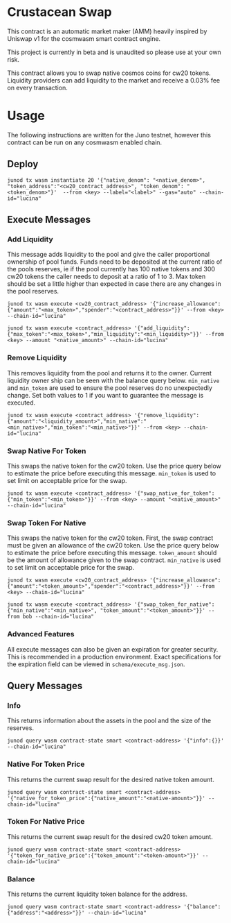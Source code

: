 # Crustacean Swap

This contract is an automatic market maker (AMM) heavily inspired by Uniswap v1 for the cosmwasm smart contract engine.

This project is currently in beta and is unaudited so please use at your own risk.

This contract allows you to swap native cosmos coins for cw20 tokens. Liquidity providers can add liquidity to the market and receive a 0.03% fee on every transaction.

# Usage

The following instructions are written for the Juno testnet, however this contract can be run on any cosmwasm enabled chain.

## Deploy
```junod tx wasm instantiate 20 '{"native_denom": "<native_denom>", "token_address":"<cw20_contract_address>", "token_denom": "<token_denom>"}'  --from <key> --label="<label>" --gas="auto" --chain-id="lucina"```

## Execute Messages

### Add Liquidity

This message adds liquidity to the pool and give the caller proportional ownership of pool funds. Funds need to be deposited at the current ratio of the pools reserves, ie if the pool currently has 100 native tokens and 300 cw20 tokens the caller needs to deposit at a ratio of 1 to 3. Max token should be set a little higher than expected in case there are any changes in the pool reserves.

```junod tx wasm execute <cw20_contract_address> '{"increase_allowance":{"amount":"<max_token>","spender":"<contract_address>"}}' --from <key> --chain-id="lucina"```

```junod tx wasm execute <contract_address> '{"add_liquidity":{"max_token":"<max_token>","min_liquidity":"<min_liquidity>"}}' --from <key> --amount "<native_amount>" --chain-id="lucina"```

### Remove Liquidity

This removes liquidity from the pool and returns it to the owner. Current liquidity owner ship can be seen with the balance query below. `min_native` and `min_token` are used to ensure the pool reserves do no unexpectedly change. Set both values to 1 if you want to guarantee the message is executed.

```junod tx wasm execute <contract_address> '{"remove_liquidity":{"amount":"<liquidity_amount>","min_native":"<min_native>","min_token":"<min_native>"}}' --from <key> --chain-id="lucina"```

### Swap Native For Token

This swaps the native token for the cw20 token. Use the price query below to estimate the price before executing this message. `min_token` is used to set limit on acceptable price for the swap.

```junod tx wasm execute <contract_address> '{"swap_native_for_token":{"min_token":"<min_token>"}}' --from <key> --amount "<native_amount>" --chain-id="lucina"```

### Swap Token For Native

This swaps the native token for the cw20 token. First, the swap contract must be given an allowance of the cw20 token. Use the price query below to estimate the price before executing this message. `token_amount` should be the amount of allowance given to the swap contract. `min_native` is used to set limit on acceptable price for the swap.

```junod tx wasm execute <cw20_contract_address> '{"increase_allowance":{"amount":"<token_amount>","spender":"<contract_address>"}}' --from <key> --chain-id="lucina"```

```junod tx wasm execute <contract_address> '{"swap_token_for_native":{"min_native":"<min_native>", "token_amount":"<token_amount>"}}' --from bob --chain-id="lucina"```

### Advanced Features

All execute messages can also be given an expiration for greater security. This is recommended in a production environment. Exact specifications for the expiration field can be viewed in `schema/execute_msg.json`.

## Query Messages

### Info

This returns information about the assets in the pool and the size of the reserves.

```junod query wasm contract-state smart <contract-address> '{"info":{}}' --chain-id="lucina"```

### Native For Token Price

This returns the current swap result for the desired native token amount.

```junod query wasm contract-state smart <contract-address> '{"native_for_token_price":{"native_amount":"<native-amount>"}}' --chain-id="lucina"```

### Token For Native Price

This returns the current swap result for the desired cw20 token amount.

```junod query wasm contract-state smart <contract-address> '{"token_for_native_price":{"token_amount":"<token-amount>"}}' --chain-id="lucina"```

### Balance

This returns the current liquidity token balance for the address.

```junod query wasm contract-state smart <contract-address> '{"balance":{"address":"<address>"}}' --chain-id="lucina"```
